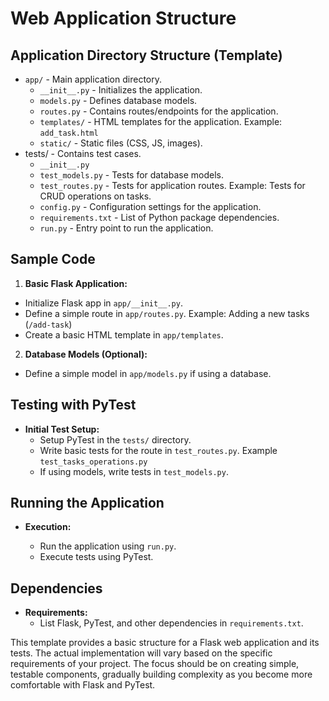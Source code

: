 # Web Application Structure

## Application Directory Structure  (Template)

- `app/` - Main application directory.
  - `__init__.py` - Initializes the application.
  - `models.py` - Defines database models.
  - `routes.py` - Contains routes/endpoints for the application.
  - `templates/` - HTML templates for the application. Example: `add_task.html`
  - `static/` - Static files (CSS, JS, images).
- tests/ - Contains test cases.
  - `__init__.py`
  - `test_models.py` - Tests for database models.
  - `test_routes.py` - Tests for application routes. Example: Tests for CRUD operations on tasks.
  - `config.py` - Configuration settings for the application.
  - `requirements.txt` - List of Python package dependencies.
  - `run.py` - Entry point to run the application.

## Sample Code

1. **Basic Flask Application:**

- Initialize Flask app in `app/__init__.py`.
- Define a simple route in `app/routes.py`. Example: Adding a new tasks (`/add-task`)
- Create a basic HTML template in `app/templates`.
  
2. **Database Models (Optional):**

- Define a simple model in `app/models.py` if using a database.

## Testing with PyTest

- **Initial Test Setup:**
  - Setup PyTest in the `tests/` directory.
  - Write basic tests for the route in `test_routes.py`. Example `test_tasks_operations.py`
  - If using models, write tests in `test_models.py`.

## Running the Application

- **Execution:**

  - Run the application using `run.py`.
  - Execute tests using PyTest.

## Dependencies

- **Requirements:**
  - List Flask, PyTest, and other dependencies in `requirements.txt`.

This template provides a basic structure for a Flask web application and its tests. The actual implementation will vary based on the specific requirements of your project. The focus should be on creating simple, testable components, gradually building complexity as you become more comfortable with Flask and PyTest.
